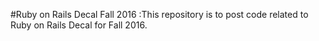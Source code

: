 #Ruby on Rails Decal Fall 2016
:This repository is to post code related to Ruby on Rails Decal for Fall 2016.

